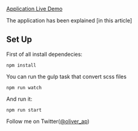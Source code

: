 [Application Live Demo](https://fathomless-river-23726.herokuapp.com/)

The application has been explained [in this article]

## Set Up

First of all install dependecies:

```
npm install
```

You can run the gulp task that convert scss files

```
npm run watch
```

And run it:

```
npm run start
```

Follow me on Twitter([@oliver_ap](https://www.twitter.com/oliver_ap))
